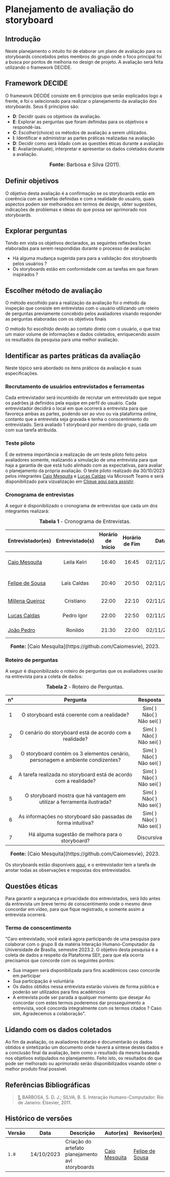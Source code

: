 # Planejamento de avaliação do storyboard

## Introdução 
Neste planejamento o intuito foi de elaborar um plano de avaliação para os storyboards concebidos pelos membros do grupo onde o foco principal foi a busca por pontos de melhoria no design de projeto. A avaliação será feita utilizando o framework DECIDE.
## Framework DECIDE
O framework DECIDE consiste em 6 princípios que serão explicados logo a frente, e foi o selecionado para realizar o planejamento da avaliação dos storyboards. Seus 6 principios são:

* **D**: Decidir quais os objetivos da avaliação.
* **E**: Explorar as perguntas que foram definidas para os objetivos e respondê-las.
* **C**: Escolher(choice) os métodos de avaliação a serem utilizados.
* **I**: Identificar e administrar as partes práticas realizadas na avaliação
* **D**: Decidir como será lidado com as questões éticas durante a avaliação
* **E**: Avaliar(evaluate), interpretar e apresentar os dados coletados durante a avaliação.

<font size="3"><p style="text-align: center"><b>Fonte:</b> Barbosa e Silva (2011).</p></font>

## Definir objetivos
O objetivo desta avaliação é a confirmação se os storyboards estão em coerência com as tarefas definidas e com a realidade do usuário, quais aspectos podem ser melhorados em termos de design, obter sugestões, indicações de problemas e ideias do que possa ser aprimorado nos storyboards.

## Explorar perguntas
Tendo em vista os objetivos declarados, as seguintes reflexões foram elaboradas para serem respondidas durante o processo de avaliação:
* Há alguma mudança sugerida para para a validação dos storyboards pelos usuários ?
* Os storyboards estão em conformidade com as tarefas em que foram inspirados ?
  
## Escolher método de avaliação
O método escolhido para a realização da avaliação foi o método da inspeção que consiste em entrevistas com o usuário utilizando um roteiro de perguntas previamente concebido pelos avaliadores visando responder as perguntas elaboradas com os objetivos finais

O método foi escolhido devido ao contato direto com o usuário, o que traz um maior volume de informações e dados coletados, enriquecendo assim os resultados da pesquisa para uma melhor avaliação.

## Identificar as partes práticas da avaliação
Neste tópico será abordado os itens práticos da avaliação e suas especificações.
### Recrutamento de usuários entrevistados e ferramentas
Cada entrevistador será incumbido de recrutar um entrevistado que segue os padrões já definidos pela equipe em perfil do usuário. Cada entrevistador decidirá o local em que ocorrerá a entrevista para que favoreça ambas as partes, podendo ser ao vivo ou via plataforma online, contanto que a entrevista seja gravada e tenha o conscentimento do entrevistado. Será avaliado 1 storyboard por membro do grupo, cada um com sua tarefa atribuída.

### Teste piloto
É de extrema importância a realização de um teste piloto feito pelos avaliadores somente, realizando a simulação de uma entrevista para que haja a garantia de que está tudo alinhado com as expectativas, para avaliar o planejamento da própria avaliação.
O teste piloto realizado dia 30/10/2023 pelos integrantes [Caio Mesquita](https://github.com/Caiomesvie) e [Lucas Caldas](https://github.com/arthurmlv) via Microsoft Teams e será disponibilizado para vizualização em [Clique aqui para assistir]().

### Cronograma de entrevistas
A seguir é disponibilizado o cronograma de entrevistas que cada um dos integrantes realizará:

<font size="3"><p style="text-align: center"><b>Tabela 1</b> - Cronograma de Entrevistas.</p></font>
<center>

| Entrevistador(es)                              | Entrevistado(s) | Horário de Início | Horário de Fim |    Data    |          Local          |
| ---------------------------------------------- | :-------------: | :---------------: | :------------: | :--------: | :---------------------: |
| [Caio Mesquita](https://github.com/Caiomesvie) |  Leila Kelri  |       16:40       |     16:45      | 02/11/2023 | Plataforma Google Meet  |
| [Felipe de Sousa](https://github.com/fsousac)  | Laís Caldas |       20:40       |     20:50      | 02/11/2023 | Plataforma Google Meets |
| [Millena Queiroz](https://github.com/MillenaQueiroz) | Cristiano |       22:00       |     22:10      | 02/11/2023 |   Plataforma Discord    |
| [Lucas Caldas](https://github.com/lucascaldasb)   |  Pedro Igor  |       22:00       |     22:50      | 02/11/2023 |   Plataforma Discord    |
|  [João Pedro](https://github.com/JoosPerro) | Ronildo  |       21:30       |    22:00      | 02/11/2023 | Plataforma Discord |

</center>
<font size="3"><p style="text-align: center"><b>Fonte:</b> [Caio Mesquita](https://github.com/Caiomesvie), 2023.</p></font>

### Roteiro de perguntas
A seguir é disponibilizado o roteiro de perguntas que os avaliadores usarão na entrevista para a coleta de dados:

<font size="3"><p style="text-align: center"><b>Tabela 2</b> - Roteiro de Perguntas.</p></font>
<center>

|n°|Pergunta|Resposta|
| :-: | :-: | :-: |
|1|O storyboard está coerente com a realidade?|Sim( ) <br />Não( ) <br />Não sei( )|
|2|O cenário do storyboard está de acordo com a realidade?|Sim( ) <br />Não( ) <br />Não sei( )|
|3|O storyboard contém os 3 elementos cenário, personagem e ambiente condizentes?|Sim( ) <br />Não( ) <br />Não sei( )|
|4|A tarefa realizada no storyboard está de acordo com a realidade?|Sim( ) <br />Não( ) <br />Não sei( )|
|5|O storyboard mostra que há vantagem em utilizar a ferramenta ilustrada?|Sim( ) <br />Não( ) <br />Não sei( )|
|6|As informações no storyboard são passadas de forma intuitiva?|Sim( ) <br />Não( ) <br />Não sei( )|
|7|Há alguma sugestão de melhora para o storyboard?|Discursiva|

</center>
<font size="3"><p style="text-align: center"><b>Fonte:</b> [Caio Mesquita](https://github.com/Caiomesvie), 2023.</p></font>

Os storyboards estão disponíveis [aqui](), e o entrevistador tem a tarefa de anotar todas as observações e respostas dos entrevistados.

## Questões éticas
Para garantir a segurança e privacidade dos entrevistados, será lido antes da entrevista um breve termo de conscentimento onde o mesmo deve concordar em vídeo, para que fique registrado, e somente assim a entrevista ocorrerá.
### Termo de conscentimento
"Caro entrevistado, você estará agora participando de uma pesquisa para colaborar com o grupo 8 da matéria Interação Humano-Computador da Universidade de Brasília, semestre 2023.2. O objetivo desta pesquisa é a coleta de dados a respeito da Plataforma SEI!, para que ela ocorra precisamos que concorde com os seguintes pontos:
* Sua imagem será disponibilizada para fins acadêmicos caso concorde em participar
* Sua participação é voluntária
* Os dados obtidos nessa entrevista estarão visiveis de forma pública e poderão ser utilizados para fins acadêmicos
* A entrevista pode ser parada a qualquer momento que desejar
Ao concordar com estes termos poderemos dar prosseguimento a entrevista, você concorda integralmente com os termos citados ? Caso sim, Agradecemos a colaboração".

## Lidando com os dados coletados
Ao fim da avaliação, os avaliadores tratarão e documentarão os dados obtidos e sintetizarão um documento onde haverá a síntese destes dados e a conclusão final da avaliação, bem como o resultado da mesma baseada nos objetivos estipulados no planejamento. 
Feito isto, os resultados do que pode ser melhorado ou aprimorado serão disponibilizados visando obter o melhor produto final possível.

## Referências Bibliográficas

> <a id="REF1" href="#anchor_1">1.</a> BARBOSA, S. D. J.; SILVA, B. S. Interação Humano-Computador. Rio de Janeiro: Elsevier, 2011.

## Histórico de versões

| Versão | Data       | Descrição                                       | Autor(es)                                                                                     | Revisor(es)                                      |
| ------ | ---------- | ----------------------------------------------- | ------------------------------------------------| ------------------------------------------------ |
| `1.0`  | 14/10/2023 | Criação do artefato planejamento avl storyboards | [Caio Mesquita](https://github.com/Caiomesvie)  | [Felipe de Sousa](https://github.com/fsousac)  | 


